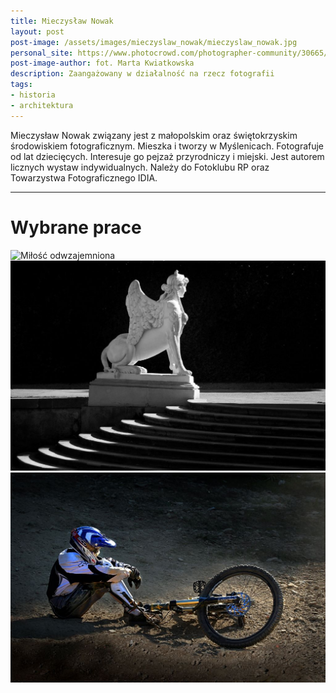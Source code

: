 ```yaml
---
title: Mieczysław Nowak
layout: post
post-image: /assets/images/mieczyslaw_nowak/mieczyslaw_nowak.jpg
personal_site: https://www.photocrowd.com/photographer-community/30665/
post-image-author: fot. Marta Kwiatkowska
description: Zaangażowany w działalność na rzecz fotografii
tags:
- historia
- architektura
---
```


Mieczysław Nowak związany jest z małopolskim oraz świętokrzyskim środowiskiem fotograficznym. Mieszka i tworzy w Myślenicach. Fotografuje od lat dziecięcych. Interesuje go pejzaż przyrodniczy i miejski. Jest autorem licznych wystaw indywidualnych. Należy do Fotoklubu RP oraz Towarzystwa Fotograficznego IDIA.

---

# Wybrane prace

![Miłość odwzajemniona](/assets/images/mieczyslaw_nowak/mn-1.jpg)
![2](/assets/images/mieczyslaw_nowak/mn-2.jpg)
![3](/assets/images/mieczyslaw_nowak/mn-3.jpg)


